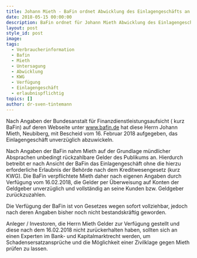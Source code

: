 ```yaml
---
title: Johann Mieth - BaFin ordnet Abwicklung des Einlagengeschäfts an
date: 2018-05-15 00:00:00
description: BaFin ordnet für Johann Mieth Abwicklung des Einlagengeschäfts an
layout: post
style_id: post
image:
tags:
  - Verbraucherinformation
  - Bafin
  - Mieth
  - Untersagung
  - Abwicklung
  - KWG
  - Verfügung
  - Einlagengeschäft
  - erlaubnispflichtig
topics: []
author: dr-sven-tintemann
---
```


Nach Angaben der Bundesanstalt für Finanzdienstleistungsaufsicht ( kurz BaFin) auf deren Webseite unter www.bafin.de hat diese Herrn Johann Mieth, Neubiberg, mit Bescheid vom 16. Februar 2018 aufgegeben, das Einlagengeschäft unverzüglich abzuwickeln.

Nach Angaben der BaFin nahm Mieth auf der Grundlage mündlicher Absprachen unbedingt rückzahlbare Gelder des Publikums an. Hierdurch betreibt er nach Ansicht der BaFin das Einlagengeschäft ohne die hierzu erforderliche Erlaubnis der Behörde nach dem Kreditwesengesetz (kurz KWG). Die BaFin verpflichtete Mieth daher nach eigenen Angaben durch Verfügung vom 16.02.2018, die Gelder per Überweisung auf Konten der Geldgeber unverzüglich und vollständig an seine Kunden bzw. Geldgeber zurückzuzahlen.

Die Verfügung der BaFin ist von Gesetzes wegen sofort vollziehbar, jedoch nach deren Angaben bisher noch nicht bestandskräftig geworden.

Anleger / Investoren, die Herrn Mieth Gelder zur Verfügung gestellt und diese nach dem 16.02.2018 nicht zurückerhalten haben, sollten sich an einen Experten im Bank- und Kapitalmarktrecht werden, um Schadensersatzansprüche und die Möglichkeit einer Zivilklage gegen Mieth prüfen zu lassen.